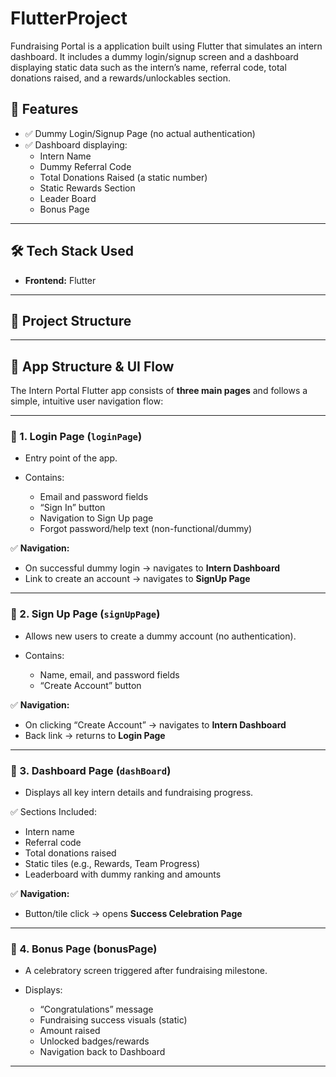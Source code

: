 # FlutterProject
Fundraising Portal is a application built using Flutter that simulates an intern dashboard. It includes a dummy login/signup screen and a dashboard displaying static data such as the intern’s name, referral code, total donations raised, and a rewards/unlockables section.

## 🚀 Features

- ✅ Dummy Login/Signup Page (no actual authentication)
- ✅ Dashboard displaying:
  - Intern Name
  - Dummy Referral Code
  - Total Donations Raised (a static number)
  - Static Rewards Section
  - Leader Board
  - Bonus Page

---

## 🛠️ Tech Stack Used

- **Frontend:** Flutter

---

## 📁 Project Structure
---

## 📱 App Structure & UI Flow

The Intern Portal Flutter app consists of **three main pages** and follows a simple, intuitive user navigation flow:

---

### 🔹 1. **Login Page (`loginPage`)**

* Entry point of the app.
* Contains:

  * Email and password fields
  * “Sign In” button
  * Navigation to Sign Up page
  * Forgot password/help text (non-functional/dummy)

✅ **Navigation:**

* On successful dummy login → navigates to **Intern Dashboard**
* Link to create an account → navigates to **SignUp Page**

---

### 🔹 2. **Sign Up Page (`signUpPage`)**

* Allows new users to create a dummy account (no authentication).
* Contains:

  * Name, email, and password fields
  * “Create Account” button

✅ **Navigation:**

* On clicking “Create Account” → navigates to **Intern Dashboard**
* Back link → returns to **Login Page**

---

### 🔹 3. **Dashboard Page (`dashBoard`)**

* Displays all key intern details and fundraising progress.

✅ Sections Included:

* Intern name
* Referral code
* Total donations raised
* Static tiles (e.g., Rewards, Team Progress)
* Leaderboard with dummy ranking and amounts

✅ **Navigation:**

* Button/tile click → opens **Success Celebration Page**

---

### 🔹 4. Bonus Page (bonusPage)

* A celebratory screen triggered after fundraising milestone.
* Displays:

  * “Congratulations” message
  * Fundraising success visuals (static)
  * Amount raised
  * Unlocked badges/rewards
  * Navigation back to Dashboard

---


